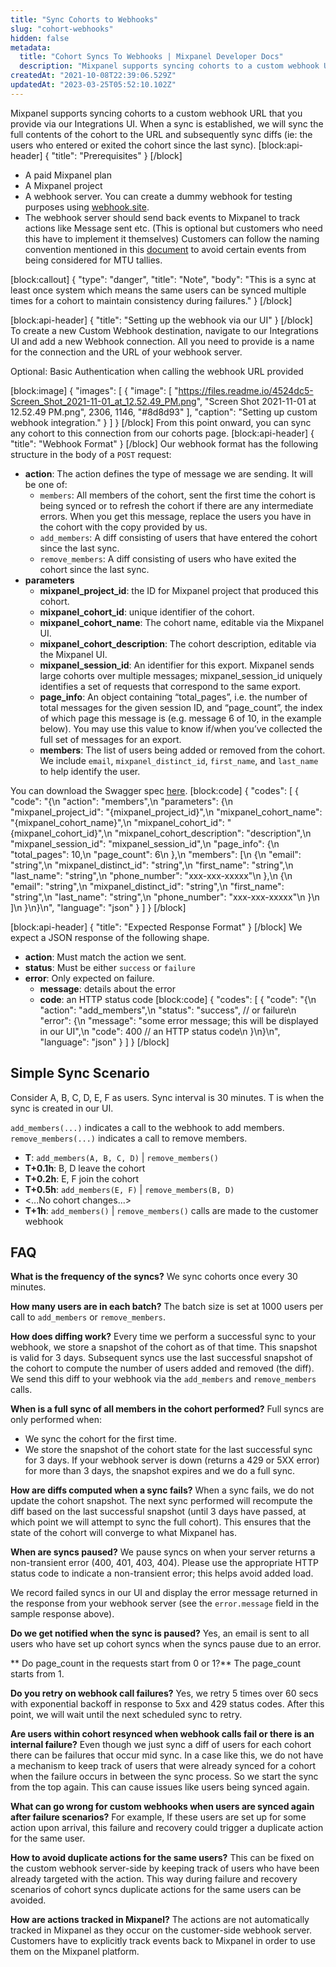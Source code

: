```yaml
---
title: "Sync Cohorts to Webhooks"
slug: "cohort-webhooks"
hidden: false
metadata: 
  title: "Cohort Syncs To Webhooks | Mixpanel Developer Docs"
  description: "Mixpanel supports syncing cohorts to a custom webhook URL that you provide via our Integrations UI. Learn the prerequisites, webhook format, and more here."
createdAt: "2021-10-08T22:39:06.529Z"
updatedAt: "2023-03-25T05:52:10.102Z"
---
```

Mixpanel supports syncing cohorts to a custom webhook URL that you provide via our Integrations UI. When a sync is established, we will sync the full contents of the cohort to the URL and subsequently sync diffs (ie: the users who entered or exited the cohort since the last sync).
[block:api-header]
{
  "title": "Prerequisites"
}
[/block]
* A paid Mixpanel plan
* A Mixpanel project
* A webhook server. You can create a dummy webhook for testing purposes using [webhook.site](https://webhook.site/).
* The webhook server should send back events to Mixpanel to track actions like Message sent etc. (This is optional but customers who need this have to implement it themselves) 
Customers can follow the naming convention mentioned in this [document](https://help.mixpanel.com/hc/en-us/articles/360001465686-Billing-for-Monthly-Tracked-Users#monthly-tracked-users-calculation) to avoid certain events from being considered for MTU tallies.

[block:callout]
{
  "type": "danger",
  "title": "Note",
  "body": "This is a sync at least once system which means the same users can be synced multiple times for a cohort to maintain consistency during failures."
}
[/block]

[block:api-header]
{
  "title": "Setting up the webhook via our UI"
}
[/block]
To create a new Custom Webhook destination, navigate to our Integrations UI and add a new Webhook connection. All you need to provide is a name for the connection and the URL of your webhook server. 

Optional:  Basic Authentication when calling the webhook URL provided

[block:image]
{
  "images": [
    {
      "image": [
        "https://files.readme.io/4524dc5-Screen_Shot_2021-11-01_at_12.52.49_PM.png",
        "Screen Shot 2021-11-01 at 12.52.49 PM.png",
        2306,
        1146,
        "#8d8d93"
      ],
      "caption": "Setting up custom webhook integration."
    }
  ]
}
[/block]
From this point onward, you can sync any cohort to this connection from our cohorts page. 
[block:api-header]
{
  "title": "Webhook Format"
}
[/block]
Our webhook format has the following structure in the body of a `POST` request:
* **action**: The action defines the type of message we are sending. It will be one of:
  * `members`: All members of the cohort, sent the first time the cohort is being synced or to refresh the cohort if there are any intermediate errors. When you get this message, replace the users you have in the cohort with the copy provided by us.
  * `add_members`: A diff consisting of users that have entered the cohort since the last sync.
  * `remove_members`: A diff consisting of users who have exited the cohort since the last sync.
* **parameters**
  * **mixpanel_project_id**: the ID for Mixpanel project that produced this cohort.
  * **mixpanel_cohort_id**: unique identifier of the cohort.
  * **mixpanel_cohort_name**: The cohort name, editable via the Mixpanel UI.
  * **mixpanel_cohort_description**: The cohort description, editable via the Mixpanel UI.
  * **mixpanel_session_id**: An identifier for this export. Mixpanel sends large cohorts over multiple messages; mixpanel_session_id uniquely identifies a set of requests that correspond to the same export.
  * **page_info**: An object containing “total_pages”, i.e. the number of total messages for the given session ID, and “page_count”, the index of which page this message is (e.g. message 6 of 10, in the example below). You may use this value to know if/when you’ve collected the full set of messages for an export.
  * **members**: The list of users being added or removed from the cohort. We include `email`, `mixpanel_distinct_id`, `first_name`, and `last_name` to help identify the user.

You can download the Swagger spec [here](https://mxpnl.notion.site/Cohort-Webhook-Yaml-17d35e8ca78245fdbfa0aa4fcbb56596).
[block:code]
{
  "codes": [
    {
      "code": "{\n  \"action\": \"members\",\n  \"parameters\": {\n    \"mixpanel_project_id\": \"{mixpanel_project_id}\",\n    \"mixpanel_cohort_name\": \"{mixpanel_cohort_name}\",\n    \"mixpanel_cohort_id\": \"{mixpanel_cohort_id}\",\n    \"mixpanel_cohort_description\": \"description\",\n    \"mixpanel_session_id\": \"mixpanel_session_id\",\n    \"page_info\": {\n      \"total_pages\": 10,\n      \"page_count\": 6\n    },\n    \"members\": [\n      {\n        \"email\": \"string\",\n        \"mixpanel_distinct_id\": \"string\",\n        \"first_name\": \"string\",\n        \"last_name\": \"string\",\n        \"phone_number\": \"xxx-xxx-xxxxx\"\n      },\n      {\n        \"email\": \"string\",\n        \"mixpanel_distinct_id\": \"string\",\n        \"first_name\": \"string\",\n        \"last_name\": \"string\",\n        \"phone_number\": \"xxx-xxx-xxxxx\"\n      }\n    ]\n  }\n}\n",
      "language": "json"
    }
  ]
}
[/block]

[block:api-header]
{
  "title": "Expected Response Format"
}
[/block]
We expect a JSON response of the following shape.
* **action**: Must match the action we sent.
* **status**: Must be either `success` or `failure`
* **error**: Only expected on failure.
   * **message**: details about the error
   * **code**: an HTTP status code
[block:code]
{
  "codes": [
    {
      "code": "{\n  \"action\": \"add_members\",\n  \"status\": \"success\", // or failure\n  \"error\": {\n    \"message\": \"some error message; this will be displayed in our UI\",\n    \"code\": 400  // an HTTP status code\n  }\n}\n",
      "language": "json"
    }
  ]
}
[/block]
## Simple Sync Scenario

Consider A, B, C, D, E, F as users. Sync interval is 30 minutes. T is when the sync is created in our UI.

`add_members(...)` indicates a call to the webhook to add members. `remove_members(...)` indicates a call to remove members.

* **T**: `add_members(A, B, C, D)` | `remove_members()` 
* **T+0.1h**: B, D leave the cohort
* **T+0.2h**: E, F join the cohort
* **T+0.5h**: `add_members(E, F)` | `remove_members(B, D)` 
* <...No cohort changes...>
* **T+1h**: `add_members()` | `remove_members()` calls are made to the customer webhook 

##  FAQ
**What is the frequency of the syncs?**
We sync cohorts once every 30 minutes.

**How many users are in each batch?**
The batch size is set at 1000 users per call to `add_members` or `remove_members`.

**How does diffing work?**
Every time we perform a successful sync to your webhook, we store a snapshot of the cohort as of that time. This snapshot is valid for 3 days. Subsequent syncs use the last successful snapshot of the cohort to compute the number of users added and removed (the diff). We send this diff to your webhook via the `add_members` and `remove_members` calls.

**When is a full sync of all members in the cohort performed?**
Full syncs are only performed when:
* We sync the cohort for the first time.
* We store the snapshot of the cohort state for the last successful sync for 3 days. If your webhook server is down (returns a 429 or 5XX error) for more than 3 days, the snapshot expires and we do a full sync. 
    
**How are diffs computed when a sync fails?**
When a sync fails, we do not update the cohort snapshot. The next sync performed will recompute the diff based on the last successful snapshot (until 3 days have passed, at which point we will attempt to sync the full cohort). This ensures that the state of the cohort will converge to what Mixpanel has.

**When are syncs paused?**
We pause syncs on when your server returns a non-transient error (400, 401, 403, 404). Please use the appropriate HTTP status code to indicate a non-transient error; this helps avoid added load.

We record failed syncs in our UI and display the error message returned in the response from your webhook server (see the `error.message` field in the sample response above).
        
**Do we get notified when the sync is paused?**
Yes, an email is sent to all users who have set up cohort syncs when the syncs pause due to an error.

** Do page_count in the requests start from 0 or 1?**
The page_count starts from 1.

**Do you retry on webhook call failures?**
Yes, we retry 5 times over 60 secs with exponential backoff in response to 5xx and 429 status codes. After this point, we will wait until the next scheduled sync to retry.

**Are users within cohort resynced when webhook calls fail or there is an internal failure?**
Even though we just sync a diff of users for each cohort there can be failures that occur mid sync. In a case like this, we do not have a mechanism to keep track of users that were already synced for a cohort when the failure occurs in between the sync process. So we start the sync from the top again. This can cause issues like users being synced again.

**What can go wrong for custom webhooks when users are synced again after failure scenarios?**
For example, If these users are set up for some action upon arrival, this failure and recovery could trigger a duplicate action for the same user. 

**How to avoid duplicate actions for the same users?**
This can be fixed on the custom webhook server-side by keeping track of users who have been already targeted with the action. This way during failure and recovery scenarios of cohort syncs duplicate actions for the same users can be avoided.

**How are actions tracked in Mixpanel?**
The actions are not automatically tracked in Mixpanel as they occur on the customer-side webhook server. Customers have to explicitly track events back to Mixpanel in order to use them on the Mixpanel platform.